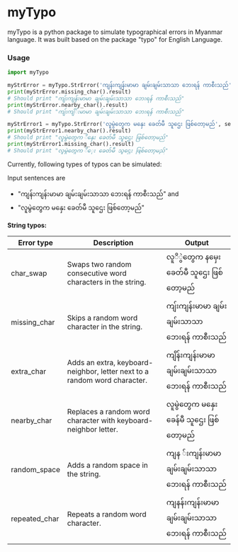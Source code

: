 # myTypo
myTypo is a python package to simulate typographical errors in Myanmar language. It was built based on the package "typo" for English Language.

### Usage

```python
import myTypo

myStrError = myTypo.StrError('ကျန်းကျန်းမာမာ ချမ်းချမ်းသာသာ ဘေးရန် ကာစီးသည်', seed=2)
print(myStrError.missing_char().result)
# Should print "ကျ်းကျန်းမာမာ ချမ်းချမ်းသာသာ ဘေးရန် ကာစီးသည်"
print(myStrError.nearby_char().result)
# Should print "ကျ်းကျိ်းမာမာ ချမ်းချမ်းသာသာ ဘေးရန် ကာစီးသည်"

myStrError1 = myTypo.StrError('လူမွဲတွေက မနှေး ခေတ်မီ သူဌေး ဖြစ်တော့မည်', seed=1)
print(myStrError1.nearby_char().result)
# Should print "လူမွဲတွေက ိနှေး ခေတ်မီ သူဌေး ဖြစ်တော့မည်"
print(myStrError1.missing_char().result)
# Should print "လူမွဲတွေက ိှေး ခေတ်မီ သူဌေး ဖြစ်တော့မည်"

```
Currently, following types of typos can be simulated:

Input sentences are
- "ကျန်းကျန်းမာမာ ချမ်းချမ်းသာသာ ဘေးရန် ကာစီးသည်" and
- "လူမွဲတွေက မနှေး ခေတ်မီ သူဌေး ဖြစ်တော့မည်"

**String typos:** 

| Error type    | Description                                                               | Output                             |
|---------------|---------------------------------------------------------------------------|------------------------------------|
| char_swap     | Swaps two random consecutive word characters in the string.               | လူိွဲတွေက နမှေး ခေတ်မီ သူဌေး ဖြစ်တော့မည်       |
| missing_char  | Skips a random word character in the string.                              | ကျ်းကျန်းမာမာ ချမ်းချမ်းသာသာ ဘေးရန် ကာစီးသည်  |
| extra_char    | Adds an extra, keyboard-neighbor, letter next to a random word character. | ကျိန်းကျန်းမာမာ ချမ်းချမ်းသာသာ ဘေးရန် ကာစီးသည်  |
| nearby_char   | Replaces a random word character with keyboard-neighbor letter.           | လူမွဲတွေက မနှေး ခေန်မီ သူဌေး ဖြစ်တော့မည်          |
| random_space  | Adds a random space in the string.                                        |ကျန ်းကျန်းမာမာ ချမ်းချမ်းသာသာ ဘေးရန် ကာစီးသည် |
| repeated_char | Repeats a random word character.                                          |ကျနန်းကျန်းမာမာ ချမ်းချမ်းသာသာ ဘေးရန် ကာစီးသည်  |
